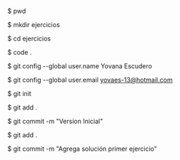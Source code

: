 $ pwd

$ mkdir ejercicios

$ cd ejercicios

$ code .

$ git config --global user.name Yovana Escudero

$ git config --global user.email yovaes-13@hotmail.com

$ git init

$ git add .

$ git commit -m "Version Inicial"

$ git add .

$ git commit -m "Agrega solución primer ejercicio"